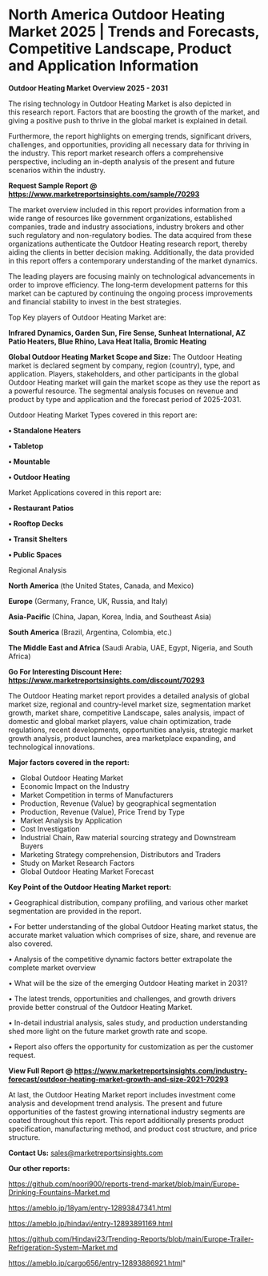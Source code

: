 # North America Outdoor Heating Market 2025 | Trends and Forecasts, Competitive Landscape, Product and Application Information

<Strong> Outdoor Heating Market Overview 2025 - 2031</strong>

The rising technology in Outdoor Heating Market is also depicted in this research report. Factors that are boosting the growth of the market, and giving a positive push to thrive in the global market is explained in detail.

Furthermore, the report highlights on emerging trends, significant drivers, challenges, and opportunities, providing all necessary data for thriving in the industry. This report market research offers a comprehensive perspective, including an in-depth analysis of the present and future scenarios within the industry.

<strong>Request Sample Report @ <a href=https://www.marketreportsinsights.com/sample/70293>https://www.marketreportsinsights.com/sample/70293</a></strong>

The market overview included in this report provides information from a wide range of resources like government organizations, established companies, trade and industry associations, industry brokers and other such regulatory and non-regulatory bodies. The data acquired from these organizations authenticate the Outdoor Heating research report, thereby aiding the clients in better decision making. Additionally, the data provided in this report offers a contemporary understanding of the market dynamics.

The leading players are focusing mainly on technological advancements in order to improve efficiency. The long-term development patterns for this market can be captured by continuing the ongoing process improvements and financial stability to invest in the best strategies.

Top Key players of Outdoor Heating Market are:

<strong>Infrared Dynamics, Garden Sun, Fire Sense, Sunheat International, AZ Patio Heaters, Blue Rhino, Lava Heat Italia, Bromic Heating</strong>

<strong><b>Global Outdoor Heating Market Scope and Size:</b></strong>
The Outdoor Heating market is declared segment by company, region (country), type, and application. Players, stakeholders, and other participants in the global Outdoor Heating market will gain the market scope as they use the report as a powerful resource. The segmental analysis focuses on revenue and product by type and application and the forecast period of 2025-2031.

Outdoor Heating Market Types covered in this report are:

<strong>• Standalone Heaters

• Tabletop

• Mountable

• Outdoor Heating</strong>

Market Applications covered in this report are:

<strong>• Restaurant Patios

• Rooftop Decks

• Transit Shelters

• Public Spaces</strong> 

Regional Analysis

<strong>North America</strong> (the United States, Canada, and Mexico)

<strong>Europe</strong> (Germany, France, UK, Russia, and Italy)

<strong>Asia-Pacific</strong> (China, Japan, Korea, India, and Southeast Asia)

<strong>South America</strong> (Brazil, Argentina, Colombia, etc.)

<strong>The Middle East and Africa</strong> (Saudi Arabia, UAE, Egypt, Nigeria, and South Africa)

<strong>Go For Interesting Discount Here: <a href=https://www.marketreportsinsights.com/discount/70293>https://www.marketreportsinsights.com/discount/70293</a></strong>

The Outdoor Heating market report provides a detailed analysis of global market size, regional and country-level market size, segmentation market growth, market share, competitive Landscape, sales analysis, impact of domestic and global market players, value chain optimization, trade regulations, recent developments, opportunities analysis, strategic market growth analysis, product launches, area marketplace expanding, and technological innovations.

<strong><b>Major factors covered in the report:</b></strong>
<ul>
  <li>Global Outdoor Heating Market </li>
  <li>Economic Impact on the Industry</li>
  <li>Market Competition in terms of Manufacturers</li>
  <li>Production, Revenue (Value) by geographical segmentation</li>
  <li>Production, Revenue (Value), Price Trend by Type</li>
  <li>Market Analysis by Application</li>
  <li>Cost Investigation</li>
  <li>Industrial Chain, Raw material sourcing strategy and Downstream Buyers</li>
  <li>Marketing Strategy comprehension, Distributors and Traders</li>
  <li>Study on Market Research Factors</li>
  <li>Global Outdoor Heating Market Forecast</li>
</ul>

<strong><b>Key Point of the Outdoor Heating Market report:</b></strong>

• Geographical distribution, company profiling, and various other market segmentation are provided in the report.

• For better understanding of the global Outdoor Heating market status, the accurate market valuation which comprises of size, share, and revenue are also covered.

• Analysis of the competitive dynamic factors better extrapolate the complete market overview

• What will be the size of the emerging Outdoor Heating market in 2031?

• The latest trends, opportunities and challenges, and growth drivers provide better construal of the Outdoor Heating Market.

• In-detail industrial analysis, sales study, and production understanding shed more light on the future market growth rate and scope.

• Report also offers the opportunity for customization as per the customer request.

<strong><b>View Full Report @ <a href=https://www.marketreportsinsights.com/industry-forecast/outdoor-heating-market-growth-and-size-2021-70293>https://www.marketreportsinsights.com/industry-forecast/outdoor-heating-market-growth-and-size-2021-70293</a></b></strong>


At last, the Outdoor Heating Market report includes investment come analysis and development trend analysis. The present and future opportunities of the fastest growing international industry segments are coated throughout this report. This report additionally presents product specification, manufacturing method, and product cost structure, and price structure.

<strong>Contact Us:</strong>
sales@marketreportsinsights.com

<strong>Our other reports:</strong>

<a href=https://github.com/noori900/reports-trend-market/blob/main/Europe-Drinking-Fountains-Market.md>https://github.com/noori900/reports-trend-market/blob/main/Europe-Drinking-Fountains-Market.md</a>

<a href=https://ameblo.jp/18yam/entry-12893847341.html>https://ameblo.jp/18yam/entry-12893847341.html</a>

<a href=https://ameblo.jp/hindavi/entry-12893891169.html>https://ameblo.jp/hindavi/entry-12893891169.html</a>

<a href=https://github.com/Hindavi23/Trending-Reports/blob/main/Europe-Trailer-Refrigeration-System-Market.md>https://github.com/Hindavi23/Trending-Reports/blob/main/Europe-Trailer-Refrigeration-System-Market.md</a>

<a href=https://ameblo.jp/cargo656/entry-12893886921.html>https://ameblo.jp/cargo656/entry-12893886921.html</a>"
